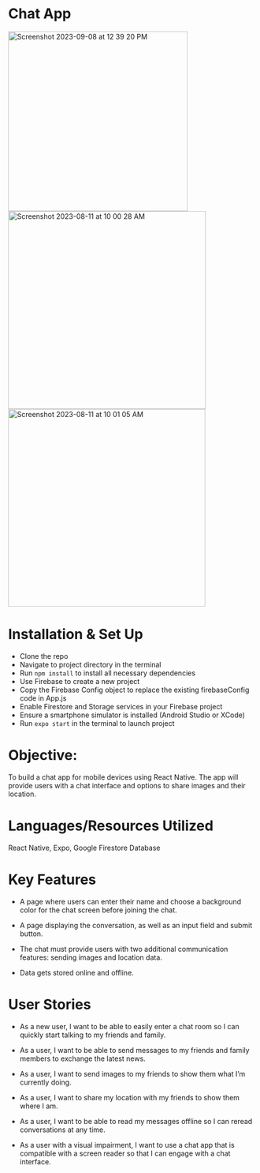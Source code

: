 # Chat App

<img width="364" alt="Screenshot 2023-09-08 at 12 39 20 PM" src="https://github.com/jenscotch/chat-app/assets/129793770/822678ad-ea6a-466f-b5df-fd973522ec4e">


<img width="401" alt="Screenshot 2023-08-11 at 10 00 28 AM" src="https://github.com/jenscotch/chat-app/assets/129793770/8a680db5-b168-4534-99a1-e2be5bd26bd1">

<img width="400" alt="Screenshot 2023-08-11 at 10 01 05 AM" src="https://github.com/jenscotch/chat-app/assets/129793770/8b52d16d-e642-4072-8d3d-22982c478fb0">

# Installation & Set Up

 - Clone the repo
 - Navigate to project directory in the terminal
 - Run ```npm install``` to install all necessary dependencies
 - Use Firebase to create a new project
 - Copy the Firebase Config object to replace the existing firebaseConfig code in App.js
 - Enable Firestore and Storage services in your Firebase project
 - Ensure a smartphone simulator is installed (Android Studio or XCode)
 - Run ```expo start``` in the terminal to launch project

# Objective:

To build a chat app for mobile devices using React Native. The app will
provide users with a chat interface and options to share images and their
location.

# Languages/Resources Utilized

React Native, Expo, Google Firestore Database

# Key Features

 - A page where users can enter their name and choose a background color for the chat screen
before joining the chat.

 - A page displaying the conversation, as well as an input field and submit button.

 - The chat must provide users with two additional communication features: sending images
and location data.

 - Data gets stored online and offline.

# User Stories

 - As a new user, I want to be able to easily enter a chat room so I can quickly start talking to my
friends and family.

 - As a user, I want to be able to send messages to my friends and family members to exchange
the latest news.

 - As a user, I want to send images to my friends to show them what I’m currently doing.
   
 - As a user, I want to share my location with my friends to show them where I am.
  
 - As a user, I want to be able to read my messages offline so I can reread conversations at any
time.

 - As a user with a visual impairment, I want to use a chat app that is compatible with a screen
reader so that I can engage with a chat interface.
